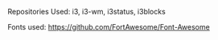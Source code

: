 Repositories Used:
i3,
i3-wm,
i3status,
i3blocks

Fonts used:
https://github.com/FortAwesome/Font-Awesome
